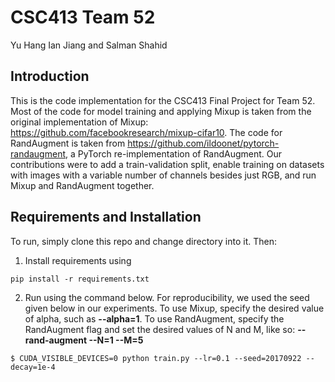 # CSC413 Team 52
Yu Hang Ian Jiang and Salman Shahid

## Introduction

This is the code implementation for the CSC413 Final Project for Team 52. Most of the code for model training and applying Mixup is taken from the original implementation of Mixup: https://github.com/facebookresearch/mixup-cifar10. The code for RandAugment is taken from https://github.com/ildoonet/pytorch-randaugment, a PyTorch re-implementation of RandAugment. Our contributions were to add a train-validation split, enable training on datasets with images with a variable number of channels besides just RGB, and run Mixup and RandAugment together.

## Requirements and Installation

To run, simply clone this repo and change directory into it. Then:

1. Install requirements using
```
pip install -r requirements.txt
```

2. Run using the command below. For reproducibility, we used the seed given below in our experiments. To use Mixup, specify the desired value of alpha, such as **--alpha=1**. To use RandAugment, specify the RandAugment flag and set the desired values of N and M, like so: **--rand-augment --N=1 --M=5**
```
$ CUDA_VISIBLE_DEVICES=0 python train.py --lr=0.1 --seed=20170922 --decay=1e-4
```

